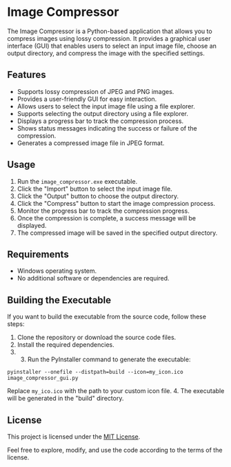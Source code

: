 # Image Compressor

The Image Compressor is a Python-based application that allows you to compress images using lossy compression. It provides a graphical user interface (GUI) that enables users to select an input image file, choose an output directory, and compress the image with the specified settings.

## Features

- Supports lossy compression of JPEG and PNG images.
- Provides a user-friendly GUI for easy interaction.
- Allows users to select the input image file using a file explorer.
- Supports selecting the output directory using a file explorer.
- Displays a progress bar to track the compression process.
- Shows status messages indicating the success or failure of the compression.
- Generates a compressed image file in JPEG format.

## Usage

1. Run the `image_compressor.exe` executable.
2. Click the "Import" button to select the input image file.
3. Click the "Output" button to choose the output directory.
4. Click the "Compress" button to start the image compression process.
5. Monitor the progress bar to track the compression progress.
6. Once the compression is complete, a success message will be displayed.
7. The compressed image will be saved in the specified output directory.

## Requirements

- Windows operating system.
- No additional software or dependencies are required.

## Building the Executable

If you want to build the executable from the source code, follow these steps:

1. Clone the repository or download the source code files.
2. Install the required dependencies.
3. 3. Run the PyInstaller command to generate the executable:

```shell
pyinstaller --onefile --distpath=build --icon=my_icon.ico image_compressor_gui.py
```
Replace `my_ico.ico` with the path to your custom icon file.
4. The executable will be generated in the "build" directory.

## License

This project is licensed under the [MIT License](LICENSE).

Feel free to explore, modify, and use the code according to the terms of the license.
